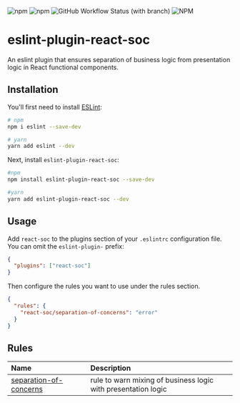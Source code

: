 ![npm](https://img.shields.io/npm/v/eslint-plugin-react-soc)
![npm](https://img.shields.io/npm/dw/eslint-plugin-react-soc)
![GitHub Workflow Status (with branch)](https://img.shields.io/github/actions/workflow/status/dbaishya/eslint-plugin-react-SoC/ci.yml)
![NPM](https://img.shields.io/npm/l/eslint-plugin-react-soc)

# eslint-plugin-react-soc

An eslint plugin that ensures separation of business logic from presentation logic in React functional components.

## Installation

You'll first need to install [ESLint](https://eslint.org/):

```sh
# npm
npm i eslint --save-dev

# yarn
yarn add eslint --dev
```

Next, install `eslint-plugin-react-soc`:

```sh
#npm
npm install eslint-plugin-react-soc --save-dev

#yarn
yarn add eslint-plugin-react-soc --dev
```

## Usage

Add `react-soc` to the plugins section of your `.eslintrc` configuration file. You can omit the `eslint-plugin-` prefix:

```json
{
  "plugins": ["react-soc"]
}
```

Then configure the rules you want to use under the rules section.

```json
{
  "rules": {
    "react-soc/separation-of-concerns": "error"
  }
}
```

## Rules

<!-- begin auto-generated rules list -->

| Name                                                           | Description                                                   |
| :------------------------------------------------------------- | :------------------------------------------------------------ |
| [separation-of-concerns](docs/rules/separation-of-concerns.md) | rule to warn mixing of business logic with presentation logic |

<!-- end auto-generated rules list -->
